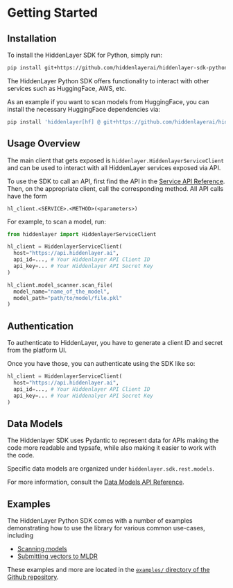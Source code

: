 # Getting Started

## Installation

To install the HiddenLayer SDK for Python, simply run:

```bash
pip install git+https://github.com/hiddenlayerai/hiddenlayer-sdk-python.git
```

The HiddenLayer Python SDK offers functionality to interact with other services such as HuggingFace, AWS, etc.

As an example if you want to scan models from HuggingFace, you can install the necessary HuggingFace dependencies via:

```bash
pip install 'hiddenlayer[hf] @ git+https://github.com/hiddenlayerai/hiddenlayer-sdk-python.git'
```


## Usage Overview

The main client that gets exposed is `hiddenlayer.HiddenlayerServiceClient` and can be used to interact with all HiddenLayer services exposed via API.

To use the SDK to call an API, first find the API in the [Service API Reference](api.rst). Then, on the appropriate client, call the corresponding method. All API calls have the form

```
hl_client.<SERVICE>.<METHOD>(<parameters>)
```

For example, to scan a model, run:

```python
from hiddenlayer import HiddenlayerServiceClient

hl_client = HiddenlayerServiceClient(
  host="https://api.hiddenlayer.ai",
  api_id=..., # Your Hiddenlayer API Client ID
  api_key=... # Your Hiddenlayer API Secret Key
)

hl_client.model_scanner.scan_file(
  model_name="name_of_the_model",
  model_path="path/to/model/file.pkl"
)
```

## Authentication

To authenticate to HiddenLayer, you have to generate a client ID and secret from the platform UI.

Once you have those, you can authenticate using the SDK like so:

```python
hl_client = HiddenlayerServiceClient(
  host="https://api.hiddenlayer.ai",
  api_id=..., # Your Hiddenlayer API Client ID
  api_key=... # Your Hiddenalyer API Secret Key
)
```

## Data Models

The Hiddenlayer SDK uses Pydantic to represent data for APIs making the code more readable and typsafe, while also making it easier to work with the code.

Specific data models are organized under `hiddenlayer.sdk.rest.models`.

For more information, consult the [Data Models API Reference](api/hiddenlayer.sdk.rest.models.rst).

## Examples

The HiddenLayer Python SDK comes with a number of examples demonstrating how to use the library for various common use-cases, including

* [Scanning models](https://github.com/hiddenlayerai/hiddenlayer-sdk-python/blob/main/examples/model_scanning.py)
* [Submitting vectors to MLDR](https://github.com/hiddenlayerai/hiddenlayer-sdk-python/blob/main/examples/mldr.py)

These examples and more are located in the [`examples/` directory of the Github repository](https://github.com/hiddenlayerai/hiddenlayer-sdk-python).
